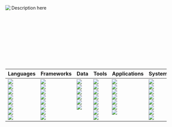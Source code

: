 <p><img align="left" src="https://github-readme-stats.vercel.app/api?username=phaedryx&count_private=true&show_icons=true&bg_color=434A54&icon_color=FFCE54&title_color=77B6FF&text_color=F5F7FA" />

Description here
<br>
<br>
<br>
<br>
<br>
<br>
<br>
<br>
<br>
</p>

<table>
  <br>
  <thead>
    <tr>
      <th align="left">Languages</th>
      <th align="left">Frameworks</th>
      <th align="left">Data</th>
      <th align="left">Tools</th>
      <th>Applications</th>
      <th align="left">Systems</th>
      <th align="left">Pastimes</th>
    </tr>
  </thead>
  <tbody>
  <tr>
    <td valign="top">
      <img src="https://img.shields.io/badge/HTML5-434a54?logo=html5&style=flat-square&logoColor=FFFFFF" /><br>
      <img src="https://img.shields.io/badge/CSS3-434a54?logo=css3&style=flat-square&logoColor=FFFFFF" /><br>
      <img src="https://img.shields.io/badge/Ruby-434a54?logo=ruby&style=flat-square&logoColor=FFFFFF" /><br>
      <img src="https://img.shields.io/badge/JavaScript-434a54?logo=javascript&style=flat-square&logoColor=FFFFFF" /><br>
      <img src="https://img.shields.io/badge/CoffeeScript-434a54?logo=coffeescript&style=flat-square&logoColor=FFFFFF" /><br>
      <img src="https://img.shields.io/badge/Lua-434a54?logo=lua&style=flat-square&logoColor=FFFFFF" /><br>
      <img src="https://img.shields.io/badge/SQL-434a54?logo=scala&style=flat-square&logoColor=FFFFFF" /><br>
      <img src="https://img.shields.io/badge/GraphQL-434a54?logo=graphql&style=flat-square&logoColor=FFFFFF" /><br>
    </td>
    <td valign="top">
      <img src="https://img.shields.io/badge/Tailwind%20CSS-434a54?logo=tailwind+css&style=flat-square&logoColor=FFFFFF" /><br>
      <img src="https://img.shields.io/badge/Bootstrap-434a54?logo=bootstrap&style=flat-square&logoColor=FFFFFF" /><br>
      <img src="https://img.shields.io/badge/Rails-434a54?logo=ruby+on+rails&style=flat-square&logoColor=FFFFFF" /><br>
      <img src="https://img.shields.io/badge/Jekyll-434a54?logo=jekyll&style=flat-square&logoColor=FFFFFF" /><br>
      <img src="https://img.shields.io/badge/Vue-434a54?logo=vue.js&style=flat-square&logoColor=FFFFFF" /><br>
      <img src="https://img.shields.io/badge/React-434a54?logo=react&style=flat-square&logoColor=FFFFFF" /><br>
      <img src="https://img.shields.io/badge/Jest-434a54?logo=jest&style=flat-square&logoColor=FFFFFF" /><br>
      <img src="https://img.shields.io/badge/Mocha-434a54?logo=mocha&style=flat-square&logoColor=FFFFFF" /><br>
    </td>
    <td valign="top">
      <img src="https://img.shields.io/badge/PostgreSQL-434a54?logo=postgresql&style=flat-square&logoColor=FFFFFF" /><br>
      <img src="https://img.shields.io/badge/SQLite-434a54?logo=sqlite&style=flat-square&logoColor=FFFFFF" /><br>
      <img src="https://img.shields.io/badge/Redis-434a54?logo=redis&style=flat-square&logoColor=FFFFFF" /><br>
      <img src="https://img.shields.io/badge/RabbitMQ-434a54?logo=rabbitmq&style=flat-square&logoColor=FFFFFF" /><br>
      <img src="https://img.shields.io/badge/MySQL-434a54?logo=mysql&style=flat-square&logoColor=FFFFFF" /><br>
      <img src="https://img.shields.io/badge/JSON-434a54?logo=json&style=flat-square&logoColor=FFFFFF" /><br>
    </td>
    <td valign="top">
      <img src="https://img.shields.io/badge/Homebrew-434a54?logo=homebrew&style=flat-square&logoColor=FFFFFF" /><br>
      <img src="https://img.shields.io/badge/RubyGems-434a54?logo=rubygems&style=flat-square&logoColor=FFFFFF" /><br>
      <img src="https://img.shields.io/badge/Yarn-434a54?logo=yarn&style=flat-square&logoColor=FFFFFF" /><br>
      <img src="https://img.shields.io/badge/Gulp-434a54?logo=gulp&style=flat-square&logoColor=FFFFFF" /><br>
      <img src="https://img.shields.io/badge/Webpack-434a54?logo=webpack&style=flat-square&logoColor=FFFFFF" /><br>
      <img src="https://img.shields.io/badge/Sass-434a54?logo=sass&style=flat-square&logoColor=FFFFFF" /><br>
      <img src="https://img.shields.io/badge/Font_Awesome-434a54?logo=font+awesome&style=flat-square&logoColor=FFFFFF" /><br>
      <img src="https://img.shields.io/badge/Git-434a54?logo=git&style=flat-square&logoColor=FFFFFF" /><br>
    </td>
    <td valign="top">
      <img src="https://img.shields.io/badge/VS_Code-434a54?logo=visual+studio+code&style=flat-square&logoColor=FFFFFF" /><br>
      <img src="https://img.shields.io/badge/Atom-434a54?logo=atom&style=flat-square&logoColor=FFFFFF" /><br>
      <img src="https://img.shields.io/badge/Sketch-434a54?logo=sketch&style=flat-square&logoColor=FFFFFF" /><br>
      <img src="https://img.shields.io/badge/Insomnia-434a54?logo=insomnia&style=flat-square&logoColor=FFFFFF" /><br>
      <img src="https://img.shields.io/badge/Slack-434a54?logo=slack&style=flat-square&logoColor=FFFFFF" /><br>
      <img src="https://img.shields.io/badge/Excel-434a54?logo=microsoft+excel&style=flat-square&logoColor=FFFFFF" /><br>
      <img src="https://img.shields.io/badge/Firefox-434a54?logo=firefox&style=flat-square&logoColor=FFFFFF" /><br>
    </td>
    <td valign="top">
      <img src="https://img.shields.io/badge/MacOS-434a54?logo=apple&style=flat-square&logoColor=FFFFFF" /><br>
      <img src="https://img.shields.io/badge/Linux-434a54?logo=linux&style=flat-square&logoColor=FFFFFF" /><br>
      <img src="https://img.shields.io/badge/Debian-434a54?logo=debian&style=flat-square&logoColor=FFFFFF" /><br>
      <img src="https://img.shields.io/badge/Elementary-434a54?logo=elementary&style=flat-square&logoColor=FFFFFF" /><br>
      <img src="https://img.shields.io/badge/Heroku-434a54?logo=heroku&style=flat-square&logoColor=FFFFFF" /><br>
      <img src="https://img.shields.io/badge/Digital_Ocean-434a54?logo=digitalocean&style=flat-square&logoColor=FFFFFF" /><br>
      <img src="https://img.shields.io/badge/Netlify-434a54?logo=netlify&style=flat-square&logoColor=FFFFFF" /><br>
      <img src="https://img.shields.io/badge/AWS-434a54?logo=amazon+aws&style=flat-square&logoColor=FFFFFF" /><br>
    </td>
    <td valign="top">
      <img src="https://img.shields.io/badge/Meetup-434a54?logo=meetup&style=flat-square&logoColor=FFFFFF" /><br>
      <img src="https://img.shields.io/badge/Steam-434a54?logo=steam&style=flat-square&logoColor=FFFFFF" /><br>
      <img src="https://img.shields.io/badge/Minecraft-434a54?logo=minecraft&style=flat-square&logoColor=FFFFFF" /><br>
      <img src="https://img.shields.io/badge/Humble_Bundle-434a54?logo=humble+bundle&style=flat-square&logoColor=FFFFFF" /><br>
      <img src="https://img.shields.io/badge/Pluralsight-434a54?logo=pluralsight&style=flat-square&logoColor=FFFFFF" /><br>
      <img src="https://img.shields.io/badge/Webtoon-434a54?logo=line+webtoon&style=flat-square&logoColor=FFFFFF" /><br>
    </td>
  </tr>
  </tbody>
</table>





